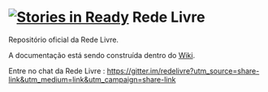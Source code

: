 [![Stories in Ready](https://badge.waffle.io/redelivre/redelivre.png?label=ready&title=Ready)](https://waffle.io/redelivre/redelivre)
Rede Livre
=========

Repositório oficial da Rede Livre.

A documentação está sendo construída dentro do [Wiki](https://github.com/redelivre/redelivre/wiki).

Entre no chat da Rede Livre : https://gitter.im/redelivre?utm_source=share-link&utm_medium=link&utm_campaign=share-link
